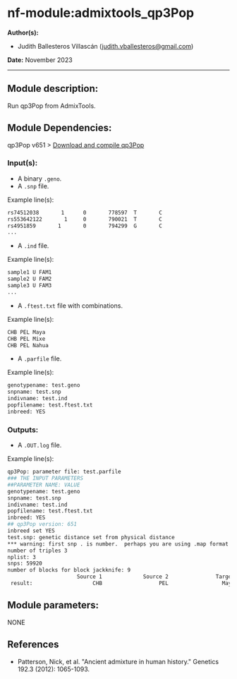 # nf-module:admixtools_qp3Pop
**Author(s):**

* Judith Ballesteros Villascán (judith.vballesteros@gmail.com)

**Date:** November 2023

---

## Module description:
Run qp3Pop from AdmixTools.

## Module Dependencies:
qp3Pop v651 > [Download and compile qp3Pop](https://github.com/DReichLab/AdmixTools)

### Input(s):

* A binary `.geno`.
* A `.snp` file.

Example line(s):

```bash
rs74512038       1      0       778597  T       C
rs553642122       1     0       790021  T       C
rs4951859       1       0       794299  G       C
...
```

* A `.ind` file.

Example line(s):

```bash
sample1 U FAM1
sample2 U FAM2
sample3 U FAM3
...
```

* A `.ftest.txt` file with combinations.

Example line(s):

```bash
CHB	PEL	Maya
CHB	PEL	Mixe
CHB	PEL	Nahua
```
* A `.parfile` file.

Example line(s):

```bash
genotypename: test.geno
snpname: test.snp
indivname: test.ind
popfilename: test.ftest.txt
inbreed: YES
```

### Outputs:

* A `.OUT.log` file.

Example line(s):

```bash
qp3Pop: parameter file: test.parfile
### THE INPUT PARAMETERS
##PARAMETER NAME: VALUE
genotypename: test.geno
snpname: test.snp
indivname: test.ind
popfilename: test.ftest.txt
inbreed: YES
## qp3Pop version: 651
inbreed set YES
test.snp: genetic distance set from physical distance
*** warning: first snp . is number.  perhaps you are using .map format
number of triples 3
nplist: 3
snps: 59920
number of blocks for block jackknife: 9
                      Source 1             Source 2               Target           f_3       std. err           Z    SNPs
 result:                   CHB                  PEL                 Maya      0.001641       0.011348       0.145   53604
```

## Module parameters:
NONE

## References
* Patterson, Nick, et al. "Ancient admixture in human history." Genetics 192.3 (2012): 1065-1093.